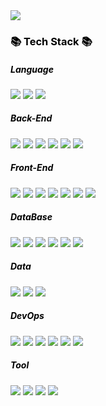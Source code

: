 <div align=left>  
  <img src="https://capsule-render.vercel.app/api?type=waving&color=gradient&height=200&section=header&text=Yeonjae%20Github!&fontSize=90" />
  <h3 style="color:black">📚 Tech Stack 📚</h3>
  <h5 style="color:black">Language</h5>
  <img src="https://img.shields.io/badge/java-007396?style=for-the-badge&logo=java&logoColor=white"> 
  <img src="https://img.shields.io/badge/c%23-00599C?style=for-the-badge&logo=c%2B%2B&logoColor=white">
  <img src="https://img.shields.io/badge/javascript-F7DF1E?style=for-the-badge&logo=javascript&logoColor=black">   
  <br>
  <h5 style="color:black">Back-End</h5>
  <img src="https://img.shields.io/badge/ASP.NET-512BD4?style=for-the-badge&logo=dotnet&logoColor=white"> 
  <img src="https://img.shields.io/badge/spring-6DB33F?style=for-the-badge&logo=spring&logoColor=white"> 
  <img src="https://img.shields.io/badge/springboot(MSA)-6DB33F?style=for-the-badge&logo=springboot&logoColor=white">
  <img src="https://img.shields.io/badge/node.js-339933?style=for-the-badge&logo=Node.js&logoColor=white">  
  <img src="https://img.shields.io/badge/express-000000?style=for-the-badge&logo=express&logoColor=white">  
  <img src="https://img.shields.io/badge/swagger-85EA2D?style=for-the-badge&logo=swagger&logoColor=white">  
  <br>
  <h5 style="color:black">Front-End</h5>  
  <img src="https://img.shields.io/badge/vue.js-4FC08D?style=for-the-badge&logo=vue.js&logoColor=white"> 
  <img src="https://img.shields.io/badge/react-61DAFB?style=for-the-badge&logo=react&logoColor=black">   
  <img src="https://img.shields.io/badge/webpack-8DD6F9?style=for-the-badge&logo=webpack&logoColor=white">
  <img src="https://img.shields.io/badge/babel-F9DC3E?style=for-the-badge&logo=babel&logoColor=white">
  <img src="https://img.shields.io/badge/html5-E34F26?style=for-the-badge&logo=html5&logoColor=white"> 
  <img src="https://img.shields.io/badge/css-1572B6?style=for-the-badge&logo=css3&logoColor=white"> 
  <img src="https://img.shields.io/badge/jquery-0769AD?style=for-the-badge&logo=jquery&logoColor=white">
  <br>
  <h5 style="color:black">DataBase</h5>  
  <img src="https://img.shields.io/badge/oracle-F80000?style=for-the-badge&logo=oracle&logoColor=white"> 
  <img src="https://img.shields.io/badge/Tibero-003545?style=for-the-badge&logo=mysql&logoColor=white">     
  <img src="https://img.shields.io/badge/PostgreSQL-4169E1?style=for-the-badge&logo=postgresql&logoColor=white">   
  <img src="https://img.shields.io/badge/MSSQL-CC2927?style=for-the-badge&logo=microsoftsqlserver&logoColor=white"> 
  <img src="https://img.shields.io/badge/mysql-4479A1?style=for-the-badge&logo=mysql&logoColor=white"> 
  <img src="https://img.shields.io/badge/mariaDB-003545?style=for-the-badge&logo=mariaDB&logoColor=white"> 
  <br>
  <h5 style="color:black">Data</h5>  
  <img src="https://img.shields.io/badge/airflow-017CEE?style=for-the-badge&logo=apacheairflow&logoColor=white"> 
  <img src="https://img.shields.io/badge/apachespark-25A1C?style=for-the-badge&logo=apachespark&logoColor=white">    
  <img src="https://img.shields.io/badge/trino-DD00A1?style=for-the-badge&logo=trino&logoColor=white"> 
  <br>
  <h5 style="color:black">DevOps</h5>  
  <img src="https://img.shields.io/badge/github-181717?style=for-the-badge&logo=github&logoColor=white">
  <img src="https://img.shields.io/badge/gitlab-FC6D26?style=for-the-badge&logo=gitlab&logoColor=white">  
  <img src="https://img.shields.io/badge/git-F05032?style=for-the-badge&logo=git&logoColor=white">
  <img src="https://img.shields.io/badge/kubernetes-326CE5?style=for-the-badge&logo=kubernetes&logoColor=white">
  <img src="https://img.shields.io/badge/Rancher-0075A8?style=for-the-badge&logo=Rancher&logoColor=white">  
  <img src="https://img.shields.io/badge/Jenkins-D24939?style=for-the-badge&logo=Jenkins&logoColor=white">    

  <br>
  <h5 style="color:black">Tool</h5>  
  <img src="https://img.shields.io/badge/Eclipse%20IDE-2C2255.svg?&style=for-the-badge&logo=Eclipse%20IDE&logoColor=white">  
  <img src="https://img.shields.io/badge/Visual%20Studio-512BD4.svg?&style=for-the-badge&logo=Visual%20Studio&logoColor=white">
  <img src="https://img.shields.io/badge/Visual%20Studio%20Code-007ACC.svg?&style=for-the-badge&logo=Visual%20Studio%20Code&logoColor=white">    
  <img src="https://img.shields.io/badge/confluence-172B4D.svg?&style=for-the-badge&logo=confluence&logoColor=white">  
</div>
